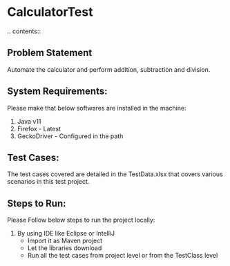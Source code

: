 CalculatorTest
===============

.. contents::

Problem Statement
------------

Automate the calculator and perform addition, subtraction and division.

System Requirements:
------------

Please make that below softwares are installed in the machine:
1. Java v11
2. Firefox - Latest
3. GeckoDriver - Configured in the path

Test Cases:
------------

The test cases covered are detailed in the TestData.xlsx that covers various scenarios in this test project.


Steps to Run:
------------

Please Follow below steps to run the project locally:

1. By using IDE like Eclipse or IntelliJ
	- Import it as Maven project
	- Let the libraries download 
	- Run all the test cases from project level or from the TestClass level
	
